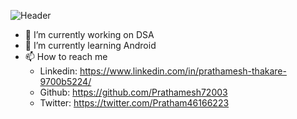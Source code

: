 <!--
**Prathamesh72003/Prathamesh72003** is a ✨ _special_ ✨ repository because its `README.md` (this file) appears on your GitHub profile.

Here are some ideas to get you started:

- 🔭 I’m currently working on ...
- 🌱 I’m currently learning ...
- 👯 I’m looking to collaborate on ...
- 🤔 I’m looking for help with ...
- 💬 Ask me about ...
- 📫 How to reach me: ...
- 😄 Pronouns: ...
- ⚡ Fun fact: ...
-->

![Header](https://iili.io/Y0dc8v.png "Header")
- 🔭 I’m currently working on DSA
- 🌱 I’m currently learning Android
- 📫 How to reach me
   - Linkedin: https://www.linkedin.com/in/prathamesh-thakare-9700b5224/
   - Github: https://github.com/Prathamesh72003
   - Twitter: https://twitter.com/Pratham46166223
